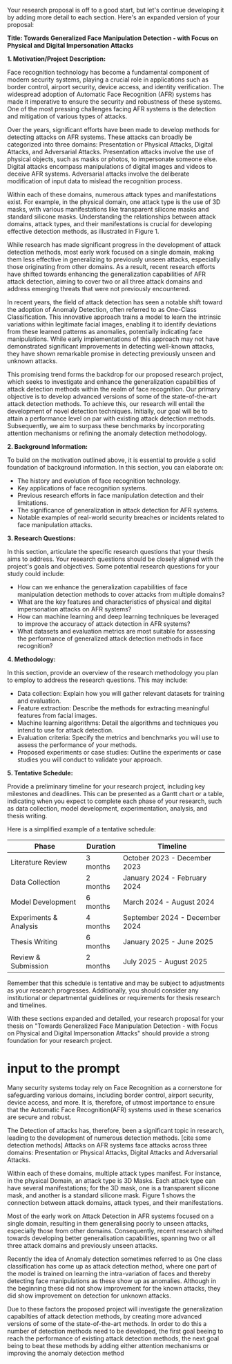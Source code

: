 
Your research proposal is off to a good start, but let's continue developing it by adding more detail to each section. Here's an expanded version of your proposal:

**Title: Towards Generalized Face Manipulation Detection - with Focus on Physical and Digital Impersonation Attacks**

**1. Motivation/Project Description:**

Face recognition technology has become a fundamental component of modern security systems, playing a crucial role in applications such as border control, airport security, device access, and identity verification. The widespread adoption of Automatic Face Recognition (AFR) systems has made it imperative to ensure the security and robustness of these systems. One of the most pressing challenges facing AFR systems is the detection and mitigation of various types of attacks.

Over the years, significant efforts have been made to develop methods for detecting attacks on AFR systems. These attacks can broadly be categorized into three domains: Presentation or Physical Attacks, Digital Attacks, and Adversarial Attacks. Presentation attacks involve the use of physical objects, such as masks or photos, to impersonate someone else. Digital attacks encompass manipulations of digital images and videos to deceive AFR systems. Adversarial attacks involve the deliberate modification of input data to mislead the recognition process.

Within each of these domains, numerous attack types and manifestations exist. For example, in the physical domain, one attack type is the use of 3D masks, with various manifestations like transparent silicone masks and standard silicone masks. Understanding the relationships between attack domains, attack types, and their manifestations is crucial for developing effective detection methods, as illustrated in Figure 1.

While research has made significant progress in the development of attack detection methods, most early work focused on a single domain, making them less effective in generalizing to previously unseen attacks, especially those originating from other domains. As a result, recent research efforts have shifted towards enhancing the generalization capabilities of AFR attack detection, aiming to cover two or all three attack domains and address emerging threats that were not previously encountered.

In recent years, the field of attack detection has seen a notable shift toward the adoption of Anomaly Detection, often referred to as One-Class Classification. This innovative approach trains a model to learn the intrinsic variations within legitimate facial images, enabling it to identify deviations from these learned patterns as anomalies, potentially indicating face manipulations. While early implementations of this approach may not have demonstrated significant improvements in detecting well-known attacks, they have shown remarkable promise in detecting previously unseen and unknown attacks.

This promising trend forms the backdrop for our proposed research project, which seeks to investigate and enhance the generalization capabilities of attack detection methods within the realm of face recognition. Our primary objective is to develop advanced versions of some of the state-of-the-art attack detection methods. To achieve this, our research will entail the development of novel detection techniques. Initially, our goal will be to attain a performance level on par with existing attack detection methods. Subsequently, we aim to surpass these benchmarks by incorporating attention mechanisms or refining the anomaly detection methodology.

**2. Background Information:**

To build on the motivation outlined above, it is essential to provide a solid foundation of background information. In this section, you can elaborate on:

- The history and evolution of face recognition technology.
- Key applications of face recognition systems.
- Previous research efforts in face manipulation detection and their limitations.
- The significance of generalization in attack detection for AFR systems.
- Notable examples of real-world security breaches or incidents related to face manipulation attacks.

**3. Research Questions:**

In this section, articulate the specific research questions that your thesis aims to address. Your research questions should be closely aligned with the project's goals and objectives. Some potential research questions for your study could include:

- How can we enhance the generalization capabilities of face manipulation detection methods to cover attacks from multiple domains?
- What are the key features and characteristics of physical and digital impersonation attacks on AFR systems?
- How can machine learning and deep learning techniques be leveraged to improve the accuracy of attack detection in AFR systems?
- What datasets and evaluation metrics are most suitable for assessing the performance of generalized attack detection methods in face recognition?

**4. Methodology:**

In this section, provide an overview of the research methodology you plan to employ to address the research questions. This may include:

- Data collection: Explain how you will gather relevant datasets for training and evaluation.
- Feature extraction: Describe the methods for extracting meaningful features from facial images.
- Machine learning algorithms: Detail the algorithms and techniques you intend to use for attack detection.
- Evaluation criteria: Specify the metrics and benchmarks you will use to assess the performance of your methods.
- Proposed experiments or case studies: Outline the experiments or case studies you will conduct to validate your approach.

**5. Tentative Schedule:**

Provide a preliminary timeline for your research project, including key milestones and deadlines. This can be presented as a Gantt chart or a table, indicating when you expect to complete each phase of your research, such as data collection, model development, experimentation, analysis, and thesis writing.

Here is a simplified example of a tentative schedule:

| **Phase**              | **Duration**   | **Timeline**              |
|------------------------|----------------|---------------------------|
| Literature Review      | 3 months       | October 2023 - December 2023 |
| Data Collection        | 2 months       | January 2024 - February 2024 |
| Model Development      | 6 months       | March 2024 - August 2024   |
| Experiments & Analysis | 4 months       | September 2024 - December 2024 |
| Thesis Writing         | 6 months       | January 2025 - June 2025   |
| Review & Submission    | 2 months       | July 2025 - August 2025     |

Remember that this schedule is tentative and may be subject to adjustments as your research progresses. Additionally, you should consider any institutional or departmental guidelines or requirements for thesis research and timelines.

With these sections expanded and detailed, your research proposal for your thesis on "Towards Generalized Face Manipulation Detection - with Focus on Physical and Digital Impersonation Attacks" should provide a strong foundation for your research project.


# input to the prompt 
Many security systems today rely on Face Recognition as a cornerstone for safeguarding various domains, including border control, airport security, device access, and more. 
It is, therefore, of utmost importance to ensure that the Automatic Face Recognition(AFR) systems used in these scenarios are secure and robust. 

The Detection of attacks has, therefore, been a significant topic in research, leading to the development of numerous detection methods. \[cite some detection methods\]
Attacks on AFR systems face attacks across three domains: Presentation or Physical Attacks, Digital Attacks and Adversarial Attacks. 

Within each of these domains, multiple attack types manifest. 
For instance, in the physical Domain, an attack type is 3D Masks. 
Each attack type can have several manifestations; for the 3D mask, one is a transparent silicone mask, and another is a standard silicone mask. 
Figure 1 shows the connection between attack domains, attack types, and their manifestations.

Most of the early work on Attack Detection in AFR systems focused on a single domain, resulting in them generalising poorly to unseen attacks, especially those from other domains. Consequently, recent research shifted towards developing better generalisation capabilities, spanning two or all three attack domains and previously unseen attacks. 

Recently the idea of Anomaly detection sometimes referred to as  One class classification has come up as attack detection method, where one part of the model is trained on learning the intra-variation of faces and thereby detecting face manipulations as these show up as anomalies. Although in the beginning these did not show improvement for the known attacks, they did show improvement on detection for unknown attacks. 

Due to these factors the proposed project will investigate the generalization capabilties of attack detection methods, by creating more advanced versions of some of the state-of-the-art methods. In order to do this a number of detection methods need to be developed, the first goal beeing to reach the performance of existing attack detection methods, the next goal being to beat these methods by adding either attention mechanisms or improving the anomaly detection method
